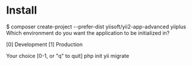 # Install
$ composer create-project --prefer-dist yiisoft/yii2-app-advanced yiiplus
Which environment do you want the application to be initialized in?
 
  [0] Development
  [1] Production
 
  Your choice [0-1, or "q" to quit]
php init
yii migrate
